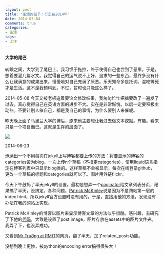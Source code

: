 ```yaml
---
layout: post
title: "生活的细节：行走在2014年"
date: 2014-05-04
comments: true
categories: 
- 生活
tags:
- 工作
---
```



#### 大学的尾巴

转眼之间，大学到了尾巴上。我习惯于拖拉，终于使得自己也尝到了恶果。于是，想着要灌几篇水文。我觉得自己的运气说不上好，追求的一些东西，最终多没有什么让我满意的成果出来。慢慢地对自己充满了厌恶。乐天知命多是托词。混吃等死才是生活。这不是我预料到。不过，暂时也只能这么样了。

2014-05-08
今天又被老板追着要论文修改结果，我匆匆忙忙把摘要改了一遍发了过去。真心觉得自己在英语方面的进步不大。实在是非常惭愧。以后一定要积极主动些。不要让别人催自己，都是我自己的事情，为什么要别人来催呢。


昨天晚上面了马里兰大学的博后，原来他主要想让我过去做文本挖掘。有趣。看来只是一个项目而已。这就是生存的层面了。

![](http://upload.wikimedia.org/wikipedia/en/thumb/0/07/Lifetitle.jpg/250px-Lifetitle.jpg)


2014-06-23

琢磨出一个不用每次在jekyll上写博客都要上传的方法：将要显示的博客的categories设为blog，一次上传n个草稿（不指定categories），使用liquid语言指定在博客列表中只显示blog类的。这样草稿不会被显示，每次在线登录github，更改一个草稿的标题和categories就可以了。图片用外链flickr。

今天下午鼓捣了半天jekyll的设置，最初是想弄一个[paginator](http://jekyllrb.com/docs/pagination/)给文章列表分页，结果搞了半天，没搞定。各种问题。[Patrick McKinley](http://patrick-mckinley.com/tech/jekyll-pagination.html)说是因为不是网站第一层的index.html，所以jekyll官方设置时没有用的。于是，直接用他的方法，发现没有办法在我的网站上实现。

Patrick McKinley的博客以图片来显示博客文章的方法似乎很酷。感兴趣，去研究了下他的[代码](https://github.com/lilmuckers/lilmuckers.github.com)，大致是设置了post.image，图片存放在assets中的图片文件夹。我弄了下，也没弄成功。

又看到[Mr Trường at RMIT](tmtxt.github.com)的网页，翻了半天，加了related_posts功能。 


没想到晚上更惨，被python的encoding error搞得很头大！
